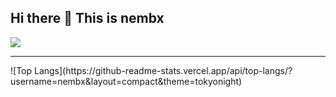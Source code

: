 ## Hi there 👋 This is nembx

<!--
**nembx/nembx** is a ✨ _special_ ✨ repository because its `README.md` (this file) appears on your GitHub profile.

Here are some ideas to get you started:

- 🔭 I’m currently working on ...
- 🌱 I’m currently learning ...
- 👯 I’m looking to collaborate on ...
- 🤔 I’m looking for help with ...
- 💬 Ask me about ...
- 📫 How to reach me: ...
- 😄 Pronouns: ...
- ⚡ Fun fact: ...
-->
![](https://github-readme-stats.vercel.app/api?username=nembx&show_icons=true&theme=transparent)
<hr>
![Top Langs](https://github-readme-stats.vercel.app/api/top-langs/?username=nembx&layout=compact&theme=tokyonight)
